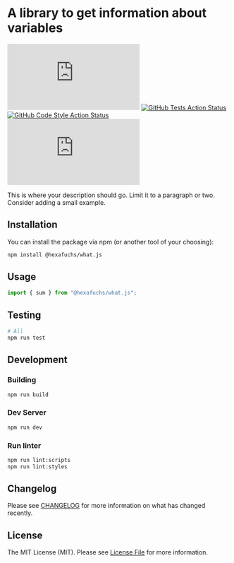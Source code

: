 # A library to get information about variables

[![Latest Version on NPM](https://img.shields.io/npm/v/%40hexafuchs%2Fwhat.js?style=flat-square)](https://www.npmjs.com/package/@hexafuchs/what.js)
[![GitHub Tests Action Status](https://img.shields.io/github/actions/workflow/status/hexafuchs/what.js/run-tests.yml?branch=main&label=tests&style=flat-square)](https://github.com/hexafuchs/what.js/actions?query=workflow%3Arun-tests+branch%3Amain)
[![GitHub Code Style Action Status](https://img.shields.io/github/actions/workflow/status/hexafuchs/what.js/fix-ts-code-style-issues.yml?branch=main&label=code%20style&style=flat-square)](https://github.com/hexafuchs/what.js/actions?query=workflow%3A"Fix+Typescript+code+style+issues"+branch%3Amain)
[![Monthly Downloads](https://img.shields.io/npm/dm/%40hexafuchs%2Fwhat.js?style=flat-square)](hhttps://www.npmjs.com/package/@hexafuchs/what.js)



This is where your description should go. Limit it to a paragraph or two. Consider adding a small example.

## Installation

You can install the package via npm (or another tool of your choosing):

```bash
npm install @hexafuchs/what.js
```

## Usage

```typescript
import { sum } from "@hexafuchs/what.js";
```

## Testing

```bash
# All
npm run test
```

## Development

### Building

```bash
npm run build
```

### Dev Server

```bash
npm run dev
```

### Run linter

```bash
npm run lint:scripts
npm run lint:styles
```

## Changelog

Please see [CHANGELOG](https://github.com/Hexafuchs/what.js/blob/main/CHANGELOG.md) for more information on what has changed recently.

## License

The MIT License (MIT). Please see [License File](https://github.com/Hexafuchs/what.js/blob/main/LICENSE.md) for more information.
